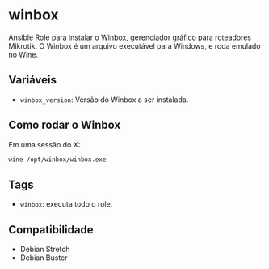 # winbox

Ansible Role para instalar o [Winbox](http://www.mikrotik.com/), gerenciador
gráfico para roteadores Mikrotik. O Winbox é um arquivo executável para Windows,
e roda emulado no Wine.

## Variáveis

- `winbox_version`: Versão do Winbox a ser instalada.

## Como rodar o Winbox

Em uma sessão do X:

```bash
wine /opt/winbox/winbox.exe
```

## Tags

- `winbox`: executa todo o role.

## Compatibilidade

- Debian Stretch
- Debian Buster
